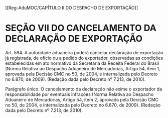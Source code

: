 [[Reg-AduMOC/CAPÍTULO II DO DESPACHO DE EXPORTAÇÃO]]

# SEÇÃO VII DO CANCELAMENTO DA DECLARAÇÃO DE EXPORTAÇÃO

Art. 594. A autoridade aduaneira poderá cancelar declaração
de exportação já registrada, de ofício ou a pedido do
exportador, observadas as condições estabelecidas em ato
normativo da Secretaria da Receita Federal do Brasil (Norma
Relativa ao Despacho Aduaneiro de Mercadorias, Artigo 54,
item 1, aprovada pela Decisão CMC no 50, de 2004, e
internalizada pelo Decreto no 6.870, de 2009). (Redação
dada pelo Decreto nº 7.213, de 2010).

Parágrafo único. O cancelamento da declaração não exime o
exportador da responsabilidade por eventuais infrações
(Norma Relativa ao Despacho Aduaneiro de Mercadorias,
Artigo 54, item 2, aprovada pela Decisão CMC no 50, de
2004, e internalizada pelo Decreto no 6.870, de 2009).
(Redação dada pelo Decreto nº 7.213, de 2010).